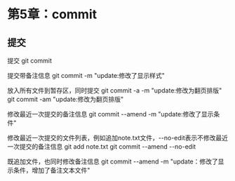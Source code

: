 # 第5章：commit

## 提交

提交
git commit

提交带备注信息
git commit -m "update:修改了显示样式"

放入所有文件到暂存区，同时提交
git commit -a -m "update:修改为翻页排版"
git commit -am "update:修改为翻页排版"

修改最近一次提交的备注信息
git commit --amend -m "update:修改了显示条件"

修改最近一次提交的文件列表，例如追加note.txt文件，--no-edit表示不修改最近一次提交的备注信息
git add note.txt
git commit --amend --no-edit

既追加文件，也同时修改备注信息
git commit --amend -m "update：修改了显示条件，增加了备注文本文件"